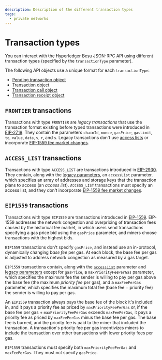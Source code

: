 ```yaml
---
description: Description of the different transaction types
tags:
  - private networks
---
```


# Transaction types

You can interact with the Hyperledger Besu JSON-RPC API using different transaction types (specified by
the `transactionType` parameter).

The following API objects use a unique format for each `transactionType`:

- [Pending transaction object](../../reference/api/objects.md#pending-transaction-object)
- [Transaction object](../../reference/api/objects.md#transaction-object)
- [Transaction call object](../../reference/api/objects.md#transaction-call-object)
- [Transaction receipt object](../../reference/api/objects.md#transaction-receipt-object)

## `FRONTIER` transactions

Transactions with type `FRONTIER` are *legacy transactions* that use the transaction format existing before typed
transactions were introduced in [EIP-2718](https://eips.ethereum.org/EIPS/eip-2718).
They contain the parameters `chainId`, `nonce`, `gasPrice`, `gasLimit`, `to`, `value`, `data`, `v`, `r`, and `s`.
Legacy transactions don't use [access lists](#access_list-transactions) or incorporate
[EIP-1559 fee market changes](#eip1559-transactions).

## `ACCESS_LIST` transactions

Transactions with type `ACCESS_LIST` are transactions introduced in
[EIP-2930](https://eips.ethereum.org/EIPS/eip-2930).
They contain, along with the [legacy parameters](#frontier-transactions), an `accessList` parameter, which specifies an
array of addresses and storage keys that the transaction plans to access (an *access list*).
`ACCESS_LIST` transactions must specify an access list, and they don't incorporate
[EIP-1559 fee market changes](#eip1559-transactions).

## `EIP1559` transactions

Transactions with type `EIP1559` are transactions introduced in
[EIP-1559](https://github.com/ethereum/EIPs/blob/master/EIPS/eip-1559.md).
EIP-1559 addresses the network congestion and overpricing of transaction fees caused by the historical fee market,
in which users send transactions specifying a gas price bid using the `gasPrice` parameter, and miners choose
transactions with the highest bids.

`EIP1559` transactions don't specify `gasPrice`, and instead use an in-protocol, dynamically changing *base fee* per gas.
At each block, the base fee per gas is adjusted to address network congestion as measured by a gas target.

`EIP1559` transactions contain, along with the [`accessList`](#access_list-transactions) parameter and
[legacy parameters](#frontier-transactions) except for `gasPrice`, a `maxPriorityFeePerGas` parameter, which specifies
the maximum fee the sender is willing to pay per gas above the base fee (the maximum *priority fee* per gas), and a
`maxFeePerGas` parameter, which specifies the maximum total fee (base fee + priority fee) the sender is willing to pay
per gas.

An `EIP1559` transaction always pays the base fee of the block it's included in, and it pays a priority fee as priced by
`maxPriorityFeePerGas` or, if the base fee per gas + `maxPriorityFeePerGas` exceeds `maxFeePerGas`, it pays a priority
fee as priced by `maxFeePerGas` minus the base fee per gas.
The base fee is burned, and the priority fee is paid to the miner that included the transaction.
A transaction's priority fee per gas incentivizes miners to include the transaction over other transactions with lower
priority fees per gas.

`EIP1559` transactions must specify both `maxPriorityFeePerGas` and `maxFeePerGas`.
They must not specify `gasPrice`.
